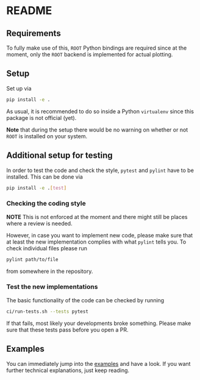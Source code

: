 # README

## Requirements

To fully make use of this, `ROOT` Python bindings are required since at the moment, only the `ROOT`
backend is implemented for actual plotting.

## Setup

Set up via
```bash
pip install -e .
```

As usual, it is recommended to do so inside a Python `virtualenv` since this package is not official (yet).

**Note** that during the setup there would be no warning on whether or not `ROOT` is installed on your system.

## Additional setup for testing

In order to test the code and check the style, `pytest` and `pylint` have to be installed. This can be done via
```bash
pip install -e .[test]
```

### Checking the coding style

**NOTE** This is not enforced at the moment and there might still be places where a review is needed.

However, in case you want to implement new code, please make sure that at least the new implementation complies with what `pylint` tells you. To check individual files please run
```bash
pylint path/to/file
```
from somewhere in the repository.

### Test the new implementations

The basic functionality of the code can be checked by running
```bash
ci/run-tests.sh --tests pytest
```
If that fails, most likely your developments broke something. Please make sure that these tests pass before you open a PR.

## Examples

You can immediately jump into the [examples](./examples) and have a look. If you want further technical explanations, just keep reading.
